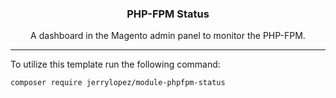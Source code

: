 <h3 align="center">PHP-FPM Status</h3>

<p align="center">A dashboard in the Magento admin panel to monitor the PHP-FPM.</p>

<hr />

To utilize this template run the following command:

```bash
composer require jerrylopez/module-phpfpm-status
```
